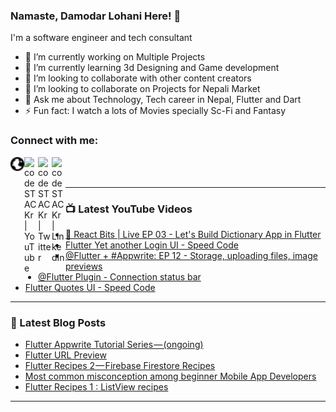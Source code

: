 ### Namaste, Damodar Lohani Here! 👋

I'm a software engineer and tech consultant

- 🔭 I’m currently working on Multiple Projects
- 🌱 I’m currently learning 3d Designing and Game development
- 👯 I’m looking to collaborate with other content creators
- 👯 I’m looking to collaborate on Projects for Nepali Market
- 💬 Ask me about Technology, Tech career in Nepal, Flutter and Dart
- ⚡ Fun fact: I watch a lots of Movies specially Sc-Fi and Fantasy

### Connect with me:

[<img align="left" alt="codeSTACKr.com" width="22px" src="https://raw.githubusercontent.com/iconic/open-iconic/master/svg/globe.svg" />][website]
[<img align="left" alt="codeSTACKr | YouTube" width="22px" src="https://cdn.jsdelivr.net/npm/simple-icons@v3/icons/youtube.svg" />][youtube]
[<img align="left" alt="codeSTACKr | Twitter" width="22px" src="https://cdn.jsdelivr.net/npm/simple-icons@v3/icons/twitter.svg" />][twitter]
[<img align="left" alt="codeSTACKr | LinkedIn" width="22px" src="https://cdn.jsdelivr.net/npm/simple-icons@v3/icons/linkedin.svg" />][linkedin]

<br />
<br />

---

### 📺 Latest YouTube Videos
<!-- YOUTUBE:START -->
- [🔴 React Bits | Live EP 03 - Let's Build Dictionary App in Flutter](https://www.youtube.com/watch?v=FNT32A8HHGQ)
- [Flutter Yet another Login UI - Speed Code](https://www.youtube.com/watch?v=gllY2OycAmM)
- [@Flutter + #Appwrite: EP 12 - Storage, uploading files, image previews](https://www.youtube.com/watch?v=CNjvNNYWgGU)
- [@Flutter Plugin - Connection status bar](https://www.youtube.com/watch?v=-0rGDRGj-Vs)
- [Flutter Quotes UI - Speed Code](https://www.youtube.com/watch?v=qcGP_w3s_pM)
<!-- YOUTUBE:END -->

---

### 📕 Latest Blog Posts
<!-- BLOG-POST-LIST:START -->
- [Flutter Appwrite Tutorial Series — (ongoing)](https://medium.com/@LohaniDamodar/flutter-appwrite-tutorial-series-ongoing-72ef3d5bb8ba?source=rss-21afa4abace7------2)
- [Flutter URL Preview](https://medium.com/@LohaniDamodar/flutter-url-preview-a386920bdfe6?source=rss-21afa4abace7------2)
- [Flutter Recipes 2 — Firebase Firestore Recipes](https://medium.com/@LohaniDamodar/flutter-recipes-2-firebase-firestore-recipes-2f09e58a7298?source=rss-21afa4abace7------2)
- [Most common misconception among beginner Mobile App Developers](https://medium.com/@LohaniDamodar/most-common-misconception-among-beginner-mobile-app-developers-6309b08f36a7?source=rss-21afa4abace7------2)
- [Flutter Recipes 1 : ListView recipes](https://medium.com/@LohaniDamodar/flutter-recipes-1-listview-recipes-e604f63460bd?source=rss-21afa4abace7------2)
<!-- BLOG-POST-LIST:END -->

---

[website]: https://dlohani.com.np
[twitter]: https://twitter.com/lohanidamodar
[youtube]: https://youtube.com/reactbits
[linkedin]: https://linkedin.com/in/lohanidamodar

